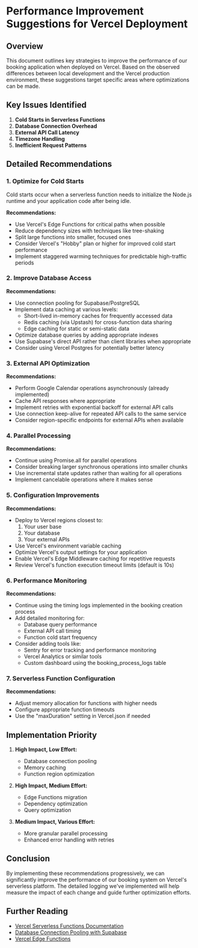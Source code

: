 # Performance Improvement Suggestions for Vercel Deployment

## Overview

This document outlines key strategies to improve the performance of our booking application when deployed on Vercel. Based on the observed differences between local development and the Vercel production environment, these suggestions target specific areas where optimizations can be made.

## Key Issues Identified

1. **Cold Starts in Serverless Functions**
2. **Database Connection Overhead**
3. **External API Call Latency**
4. **Timezone Handling**
5. **Inefficient Request Patterns**

## Detailed Recommendations

### 1. Optimize for Cold Starts

Cold starts occur when a serverless function needs to initialize the Node.js runtime and your application code after being idle.

**Recommendations:**
- Use Vercel's Edge Functions for critical paths when possible
- Reduce dependency sizes with techniques like tree-shaking
- Split large functions into smaller, focused ones
- Consider Vercel's "Hobby" plan or higher for improved cold start performance
- Implement staggered warming techniques for predictable high-traffic periods

### 2. Improve Database Access

**Recommendations:**
- Use connection pooling for Supabase/PostgreSQL
- Implement data caching at various levels:
  - Short-lived in-memory caches for frequently accessed data
  - Redis caching (via Upstash) for cross-function data sharing
  - Edge caching for static or semi-static data
- Optimize database queries by adding appropriate indexes
- Use Supabase's direct API rather than client libraries when appropriate
- Consider using Vercel Postgres for potentially better latency

### 3. External API Optimization

**Recommendations:**
- Perform Google Calendar operations asynchronously (already implemented)
- Cache API responses where appropriate
- Implement retries with exponential backoff for external API calls
- Use connection keep-alive for repeated API calls to the same service
- Consider region-specific endpoints for external APIs when available

### 4. Parallel Processing

**Recommendations:**
- Continue using Promise.all for parallel operations
- Consider breaking larger synchronous operations into smaller chunks
- Use incremental state updates rather than waiting for all operations
- Implement cancelable operations where it makes sense

### 5. Configuration Improvements

**Recommendations:**
- Deploy to Vercel regions closest to:
  1. Your user base
  2. Your database
  3. Your external APIs
- Use Vercel's environment variable caching
- Optimize Vercel's output settings for your application
- Enable Vercel's Edge Middleware caching for repetitive requests
- Review Vercel's function execution timeout limits (default is 10s)

### 6. Performance Monitoring

**Recommendations:**
- Continue using the timing logs implemented in the booking creation process
- Add detailed monitoring for:
  - Database query performance
  - External API call timing
  - Function cold start frequency
- Consider adding tools like:
  - Sentry for error tracking and performance monitoring
  - Vercel Analytics or similar tools
  - Custom dashboard using the booking_process_logs table

### 7. Serverless Function Configuration

**Recommendations:**
- Adjust memory allocation for functions with higher needs
- Configure appropriate function timeouts
- Use the "maxDuration" setting in Vercel.json if needed

## Implementation Priority

1. **High Impact, Low Effort:**
   - Database connection pooling
   - Memory caching
   - Function region optimization

2. **High Impact, Medium Effort:**
   - Edge Functions migration
   - Dependency optimization
   - Query optimization

3. **Medium Impact, Various Effort:**
   - More granular parallel processing
   - Enhanced error handling with retries

## Conclusion

By implementing these recommendations progressively, we can significantly improve the performance of our booking system on Vercel's serverless platform. The detailed logging we've implemented will help measure the impact of each change and guide further optimization efforts.

## Further Reading

- [Vercel Serverless Functions Documentation](https://vercel.com/docs/concepts/functions/serverless-functions)
- [Database Connection Pooling with Supabase](https://supabase.com/docs/guides/database/connecting-to-postgres)
- [Vercel Edge Functions](https://vercel.com/docs/concepts/functions/edge-functions) 